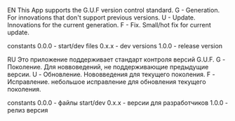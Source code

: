 EN
This App supports the G.U.F version control standard.
G - Generation. For innovations that don't support previous versions.
U - Update. Innovations for the current generation.
F - Fix. Small/hot fix for current update.

constants
0.0.0 - start/dev files
0.x.x - dev versions
1.0.0 - release version

RU
Это приложение поддерживает стандарт контроля версий G.U.F.
G - Поколение. Для новвоведений, не поддерживающие предыдущие версии.
U - Обновление. Нововведения для текущего поколения.
F - Исправление. небольшое исправление для обновления текущего поколения.

constants
0.0.0 - файлы start/dev
0.x.x - версии для разработчиков
1.0.0 - релиз версия
